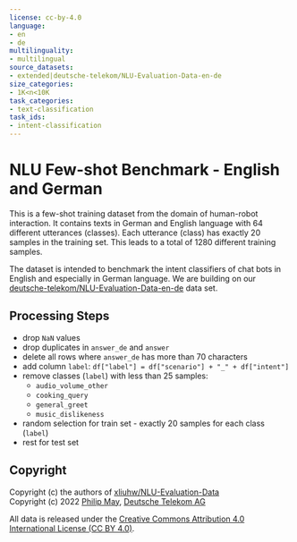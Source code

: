 ```yaml
---
license: cc-by-4.0
language:
- en
- de
multilinguality:
- multilingual
source_datasets:
- extended|deutsche-telekom/NLU-Evaluation-Data-en-de
size_categories:
- 1K<n<10K
task_categories:
- text-classification
task_ids:
- intent-classification
---
```


# NLU Few-shot Benchmark - English and German
This is a few-shot training dataset from the domain of human-robot interaction.
It contains texts in German and English language with 64 different utterances (classes).
Each utterance (class) has exactly 20 samples in the training set.
This leads to a total of 1280 different training samples.

The dataset is intended to benchmark the intent classifiers of chat bots in English and especially in German language.
We are building on our
[deutsche-telekom/NLU-Evaluation-Data-en-de](https://huggingface.co/datasets/deutsche-telekom/NLU-Evaluation-Data-en-de)
data set.

## Processing Steps
- drop `NaN` values
- drop duplicates in `answer_de` and `answer`
- delete all rows where `answer_de` has more than 70 characters
- add column `label`: `df["label"] = df["scenario"] + "_" + df["intent"]`
- remove classes (`label`) with less than 25 samples:
  - `audio_volume_other`
  - `cooking_query`
  - `general_greet`
  - `music_dislikeness`
- random selection for train set - exactly 20 samples for each class (`label`)
- rest for test set

## Copyright
Copyright (c) the authors of [xliuhw/NLU-Evaluation-Data](https://github.com/xliuhw/NLU-Evaluation-Data)\
Copyright (c) 2022 [Philip May](https://may.la/), [Deutsche Telekom AG](https://www.telekom.com/)

All data is released under the
[Creative Commons Attribution 4.0 International License (CC BY 4.0)](http://creativecommons.org/licenses/by/4.0/).
